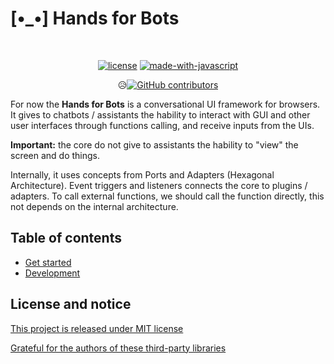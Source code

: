 # [•_•] Hands for Bots

<div align="center">
<br />

[![license](https://img.shields.io/github/license/dec0dOS/amazing-github-template.svg?style=flat-square)](LICENSE) [![made-with-javascript](https://img.shields.io/badge/Made%20with-JavaScript-1f425f.svg)](https://www.javascript.com)


😥[![GitHub contributors](https://img.shields.io/github/contributors/Naereen/badges.svg)](https://GitHub.com/Naereen/badges/graphs/contributors/)

</div>

For now the **Hands for Bots** is a conversational UI framework for browsers. It gives to chatbots / assistants the hability to interact with GUI and other user interfaces through functions calling, and receive inputs from the UIs. 

**Important:** the core do not give to assistants the hability to "view" the screen and do things.

Internally, it uses concepts from Ports and Adapters (Hexagonal Architecture). Event triggers and listeners connects the core to plugins / adapters. To call external functions, we should call the function directly, this not depends on the internal architecture.


## Table of contents

- [Get started](./docs/getstarted.md)
- [Development](./docs/development.md)

## License and notice

[This project is released under MIT license](./LICENSE.md)

[Grateful for the authors of these third-party libraries](./NOTICE.md)
